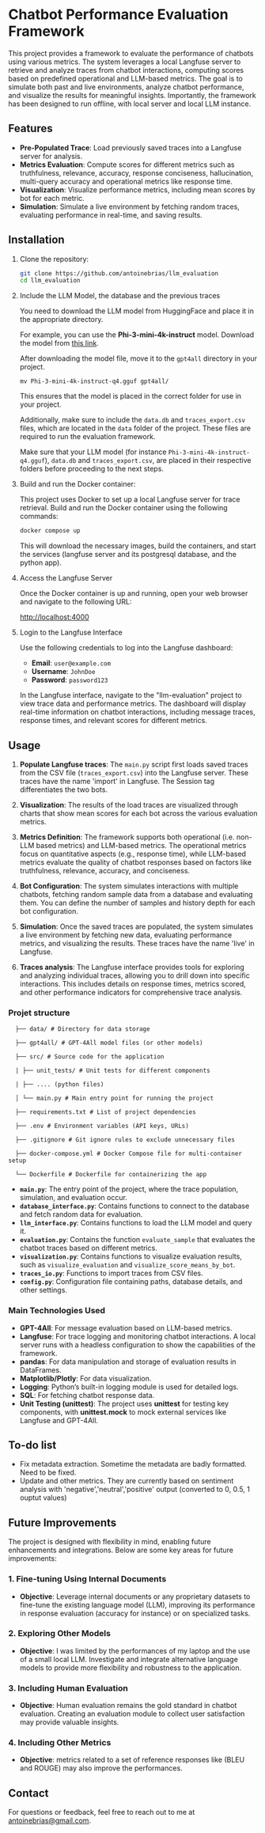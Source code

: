 # Chatbot Performance Evaluation Framework

This project provides a framework to evaluate the performance of chatbots using various metrics. The system leverages a local Langfuse server to retrieve and analyze traces from chatbot interactions, computing scores based on predefined operational and LLM-based metrics. The goal is to simulate both past and live environments, analyze chatbot performance, and visualize the results for meaningful insights. Importantly, the framework has been designed to run offline, with local server and local LLM instance.

## Features

- **Pre-Populated Trace**: Load previously saved traces into a Langfuse server for analysis.
- **Metrics Evaluation**: Compute scores for different metrics such as truthfulness, relevance, accuracy, response conciseness, hallucination, multi-query accuracy  and operational metrics like response time.
- **Visualization**: Visualize performance metrics, including mean scores by bot for each metric.
- **Simulation**: Simulate a live environment by fetching random traces, evaluating performance in real-time, and saving results.

  
## Installation

1. Clone the repository:

    ```bash
    git clone https://github.com/antoinebrias/llm_evaluation
    cd llm_evaluation
    ```

2. Include the LLM Model, the database and the previous traces

    You need to download the LLM model from HuggingFace and place it in the appropriate directory.

    For example, you can use the **Phi-3-mini-4k-instruct** model. Download the model from [this link](https://huggingface.co/microsoft/Phi-3-mini-4k-instruct-gguf/blob/main/Phi-3-mini-4k-instruct-q4.gguf).

    After downloading the model file, move it to the `gpt4all` directory in your project. 

    ``` mv Phi-3-mini-4k-instruct-q4.gguf gpt4all/   ```
 
    This ensures that the model is placed in the correct folder for use in your project.

    Additionally, make sure to include the `data.db` and `traces_export.csv` files, which are located in the `data` folder of the project. These files are required to run the evaluation framework.

    Make sure that your LLM model (for instance `Phi-3-mini-4k-instruct-q4.gguf`), `data.db` and `traces_export.csv`, are placed in their respective folders before proceeding to the next steps.

3. Build and run the Docker container:

    This project uses Docker to set up a local Langfuse server for trace retrieval. Build and run the Docker container using the following commands:

    ```bash 
    docker compose up
    ```

    This will download the necessary images, build the containers, and start the services (langfuse server and its postgresql database, and the python app).

4. Access the Langfuse Server

    Once the Docker container is up and running, open your web browser and navigate to the following URL:

    [http://localhost:4000](http://localhost:4000)

5. Login to the Langfuse Interface

    Use the following credentials to log into the Langfuse dashboard:

    - **Email**: `user@example.com` 
    - **Username**: `JohnDoe`
    - **Password**: `password123`
    
     In the Langfuse interface, navigate to the "llm-evaluation" project to view trace data and performance metrics. The dashboard will display real-time information on chatbot interactions, including message traces, response times, and relevant scores for different metrics.


## Usage

1. **Populate Langfuse traces**: 
   The `main.py` script first loads saved traces from the CSV file (`traces_export.csv`) into the Langfuse server. These traces have the name 'import' in Langfuse. The Session tag differentiates the two bots.

2. **Visualization**:
   The results of the load traces are visualized through charts that show mean scores for each bot across the various evaluation metrics.

3. **Metrics Definition**:
   The framework supports both operational (i.e. non-LLM based metrics) and LLM-based metrics. The operational metrics focus on quantitative aspects (e.g., response time), while LLM-based metrics evaluate the quality of chatbot responses based on factors like truthfulness, relevance, accuracy, and conciseness.

4. **Bot Configuration**:
   The system simulates interactions with multiple chatbots, fetching random sample data from a database and evaluating them. You can define the number of samples and history depth for each bot configuration.

5. **Simulation**:
   Once the saved traces are populated, the system simulates a live environment by fetching new data, evaluating performance metrics, and visualizing the results. These traces have the name 'live' in Langfuse.

6. **Traces analysis**:
    The Langfuse interface provides tools for exploring and analyzing individual traces, allowing you to drill down into specific interactions. This includes details on response times, metrics scored, and other performance indicators for comprehensive trace analysis.


### Projet structure
      ├── data/ # Directory for data storage 

      ├── gpt4all/ # GPT-4All model files (or other models) 

      ├── src/ # Source code for the application 

      | ├── unit_tests/ # Unit tests for different components 

      | ├── .... (python files)       

      │ └── main.py # Main entry point for running the project 

      ├── requirements.txt # List of project dependencies 

      ├── .env # Environment variables (API keys, URLs)

      ├── .gitignore # Git ignore rules to exclude unnecessary files 

      ├── docker-compose.yml # Docker Compose file for multi-container setup 

      └── Dockerfile # Dockerfile for containerizing the app

- **`main.py`**: The entry point of the project, where the trace population, simulation, and evaluation occur.
- **`database_interface.py`**: Contains functions to connect to the database and fetch random data for evaluation.
- **`llm_interface.py`**: Contains functions to load the LLM model and query it.
- **`evaluation.py`**: Contains the function `evaluate_sample` that evaluates the chatbot traces based on different metrics.
- **`visualization.py`**: Contains functions to visualize evaluation results, such as `visualize_evaluation` and `visualize_score_means_by_bot`.
- **`traces_io.py`**: Functions to import traces from CSV files.
- **`config.py`**: Configuration file containing paths, database details, and other settings.

### Main Technologies Used

- **GPT-4All**: For message evaluation based on LLM-based metrics.
- **Langfuse**: For trace logging and monitoring chatbot interactions. A local server runs with a headless configuration to show the capabilities of the framework.
- **pandas**: For data manipulation and storage of evaluation results in DataFrames.
- **Matplotlib/Plotly**: For data visualization.
- **Logging**: Python’s built-in logging module is used for detailed logs.
- **SQL**: For fetching chatbot response data.
- **Unit Testing (unittest)**:  The project uses **unittest** for testing key components, with **unittest.mock** to mock external services like Langfuse and GPT-4All. 

## To-do list

- Fix metadata extraction. Sometime the metadata are badly formatted. Need to be fixed.
- Update and other metrics. They are currently based on sentiment analysis with 'negative','neutral','positive' output (converted to 0, 0.5, 1 ouptut values)

## Future Improvements

The project is designed with flexibility in mind, enabling future enhancements and integrations. Below are some key areas for future improvements:

### 1. **Fine-tuning Using Internal Documents**

   - **Objective**: Leverage internal documents or any proprietary datasets to fine-tune the existing language model (LLM), improving its performance in response evaluation (accuracy for instance) or on specialized tasks.

### 2. **Exploring Other Models**

   - **Objective**: I was limited by the performances of my laptop and the use of a small local LLM. Investigate and integrate alternative language models to provide more flexibility and robustness to the application.

### 3. **Including Human Evaluation**
   - **Objective**: Human evaluation remains the gold standard in chatbot evaluation. Creating an evaluation module to collect user satisfaction may provide valuable insights.

### 4. **Including Other Metrics**
   - **Objective**: metrics related to a set of reference responses like (BLEU and ROUGE) may also improve the performances.

## Contact

For questions or feedback, feel free to reach out to me at antoinebrias@gmail.com.

